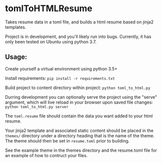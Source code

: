 # tomlToHTMLResume
Takes resume data in a toml file, and builds a html resume based on jinja2 templates.

Project is in development, and you'll likely run into bugs.
Currently, it has only been tested on Ubuntu using python 3.7.

## Usage:
Create yourself a virtual environment using python 3.5+

Install requirements: `pip install -r requirements.txt`

Build project to content directory within project: `python toml_to_html.py`

Durring development you can optionally serve the project using the "serve" argument, which will
live reload in your browser upon saved file changes: `python toml_to_html.py server`

The `toml.resume` file should contain the data you want added to your html resume.

Your jinja2 template and associated static content should be placed in the `themes/` directory under
a directory heading that is the name of the theme. The theme should then be set in `resume.toml`
prior to building.

See the example theme in the themes directory and the resume.toml file for an example of how to 
contruct your files.
